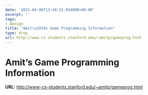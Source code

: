 ```yaml
---
date: '2021-04-06T13:40:22.934000+00:00'
excerpt: ''
tags:
- Design
title: "Amit\u2019s Game Programming Information"
type: drop
url: http://www-cs-students.stanford.edu/~amitp/gameprog.html
---
```


# Amit’s Game Programming Information

**URL:** http://www-cs-students.stanford.edu/~amitp/gameprog.html
